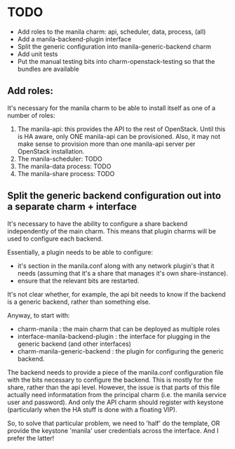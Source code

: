 TODO
====

 * Add roles to the manila charm: api, scheduler, data, process, (all)
 * Add a manila-backend-plugin interface
 * Split the generic configuration into manila-generic-backend charm
 * Add unit tests
 * Put the manual testing bits into charm-openstack-testing so that the bundles
   are available

## Add roles:

It's necessary for the manila charm to be able to install itself as one of a
number of roles:

 1. The manila-api: this provides the API to the rest of OpenStack.  Until this
    is HA aware, only ONE manila-api can be provisioned.  Also, it may not make
    sense to provision more than one manila-api server per OpenStack
    installation.
 2. The manila-scheduler: TODO
 3. The manila-data process: TODO
 4. The manila-share process: TODO


## Split the generic backend configuration out into a separate charm + interface

It's necessary to have the ability to configure a share backend independently
of the main charm.  This means that plugin charms will be used to configure
each backend.

Essentially, a plugin needs to be able to configure:

 - it's section in the manila.conf along with any network plugin's that it
     needs (assuming that it's a share that manages it's own share-instance).
 - ensure that the relevant bits are restarted.

It's not clear whether, for example, the api bit needs to know if the backend
is a generic backend, rather than something else.

Anyway, to start with:

 - charm-manila : the main charm that can be deployed as multiple roles
 - interface-manila-backend-plugin : the interface for plugging in the generic
   backend (and other interfaces)
 - charm-manila-generic-backend : the plugin for configuring the generic backend.

The backend needs to provide a piece of the manila.conf configuration file with
the bits necessary to configure the backend.  This is mostly for the share,
rather than the api level.  However, the issue is that parts of this file
actually need informatation from the principal charm (i.e. the manila service
user and password).  And only the API charm should register with keystone
(particularly when the HA stuff is done with a floating VIP).

So, to solve that particular problem, we need to 'half' do the template, OR
provide the keystone 'manila' user credentials across the interface.  And I
prefer the latter!

